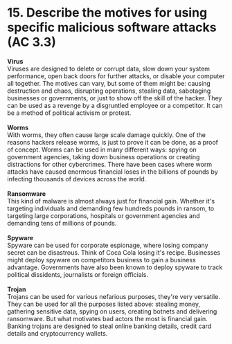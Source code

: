 # 15. Describe the motives for using specific malicious software attacks (AC 3.3)

**Virus**\
Viruses are designed to delete or corrupt data, slow down your system performance, open back doors for further attacks, or disable your computer all together. The motives can vary, but some of them might be: causing destruction and chaos, disrupting operations, stealing data, sabotaging businesses or governments, or just to show off the skill of the hacker. They can be used as a revenge by a disgruntled employee or a competitor. It can be a method of political activism or protest.\
\
**Worms**\
With worms, they often cause large scale damage quickly. One of the reasons hackers release worms, is just to prove it can be done, as a proof of concept. Worms can be used in many different ways: spying on government agencies, taking down business operations or creating distractions for other cybercrimes. There have been cases where worm attacks have caused enormous financial loses in the billions of pounds by infecting thousands of devices across the world.\
&#x20;\
**Ransomware**\
This kind of malware is almost always just for financial gain. Whether it's targeting individuals and demanding few hundreds pounds in ransom, to targeting large corporations, hospitals or government agencies and demanding tens of millions of pounds.\
\
**Spyware**\
Spyware can be used for corporate espionage, where losing company secret can be disastrous. Think of Coca Cola losing it's recipe. Businesses might deploy spyware on competitors business to gain a business advantage. Governments have also been known to deploy spyware to track political dissidents, journalists or foreign officials.\
\
**Trojan**\
Trojans can be used for various nefarious purposes, they're very versatile. They can be used for all the purposes listed above: stealing money, gathering sensitive data, spying on users, creating botnets and delivering ransomware. But what motivates bad actors the most is financial gain. Banking trojans are designed to steal online banking details, credit card details and cryptocurrency wallets.
